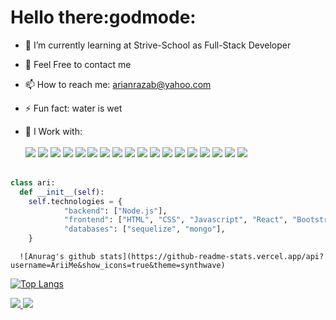 <!-- @format -->

### <h1>Hello there:godmode:</h1>

- 🌱 I’m currently learning at Strive-School as Full-Stack Developer

- 💬 Feel Free to contact me
- 📫 How to reach me: arianrazab@yahoo.com
- ⚡ Fun fact: water is wet
- 🤔 I Work with: <br><br> <image src="https://img.shields.io/badge/HTML5-E34F26?style=for-the-badge&logo=html5&logoColor=white" />
  <image src="https://img.shields.io/badge/CSS-239120?&style=for-the-badge&logo=css3&logoColor=white" />
  <image src="https://img.shields.io/badge/Bootstrap-563D7C?style=for-the-badge&logo=bootstrap&logoColor=white">
  <image src="https://img.shields.io/badge/JavaScript-F7DF1E?style=for-the-badge&logo=javascript&logoColor=black">
  <image src="https://img.shields.io/badge/React-20232A?style=for-the-badge&logo=react&logoColor=61DAFB">
  <image src="https://img.shields.io/badge/Node.js-43853D?style=for-the-badge&logo=node.js&logoColor=white">
  <image src="https://img.shields.io/badge/Microsoft_Azure-0089D6?style=for-the-badge&logo=microsoft-azure&logoColor=white"> <image src="https://img.shields.io/badge/Discord-7289DA?style=for-the-badge&logo=discord&logoColor=white"> <image src="https://img.shields.io/badge/GitHub-100000?style=for-the-badge&logo=github&logoColor=white"> <image src="https://img.shields.io/badge/Windows_95-008080?style=for-the-badge&logo=windows-95&logoColor=white"> <image src="https://img.shields.io/badge/Python-3776AB?style=for-the-badge&logo=python&logoColor=white"> <image src="https://img.shields.io/badge/Express.js-404D59?style=for-the-badge">
   <image src="https://img.shields.io/badge/MySQL-00000F?style=for-the-badge&logo=mysql&logoColor=white">
     <image src="https://img.shields.io/badge/PostgreSQL-316192?style=for-the-badge&logo=postgresql&logoColor=white">
     <image src="https://img.shields.io/badge/MongoDB-4EA94B?style=for-the-badge&logo=mongodb&logoColor=white">
     <image src="https://img.shields.io/badge/Unity-100000?style=for-the-badge&logo=unity&logoColor=white">
     <image src="https://img.shields.io/badge/Heroku-430098?style=for-the-badge&logo=heroku&logoColor=white">
    <image src="https://img.shields.io/badge/Counter_Strike-000000?style=for-the-badge&logo=counter-strike&logoColor=white"> <br><br>
      
```python
class ari:
  def __init__(self):
    self.technologies = {
            "backend": ["Node.js"],
            "frontend": ["HTML", "CSS", "Javascript", "React", "Bootstrap"],
            "databases": ["sequelize", "mongo"],
    }
```
      ![Anurag's github stats](https://github-readme-stats.vercel.app/api?username=AriiMe&show_icons=true&theme=synthwave) 
[![Top Langs](https://github-readme-stats.vercel.app/api/top-langs/?username=AriiMe&langs_count=3&show_icons=true&theme=synthwave)](https://youtu.be/dQw4w9WgXcQ)

<a href="https://github.com/AriiMe">
  <img src="https://img.shields.io/github/followers/AriiMe">
</a>
<a href="https://github.com/AriiMe">
  <img src="https://img.shields.io/github/stars/AriiMe">
</a>
<!--
<image src="">
<image src=""> -->
